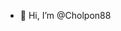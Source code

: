 - 👋 Hi, I’m @Cholpon88

<!---
Cholpon88/Cholpon88 is a ✨ special ✨ repository because its `README.md` (this file) appears on your GitHub profile.
You can click the Preview link to take a look at your changes.
--->
